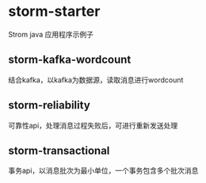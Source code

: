 # storm-starter
Strom java 应用程序示例子

## storm-kafka-wordcount
结合kafka，以kafka为数据源，读取消息进行wordcount

## storm-reliability
可靠性api，处理消息过程失败后，可进行重新发送处理


## storm-transactional
事务api，以消息批次为最小单位，一个事务包含多个批次消息

